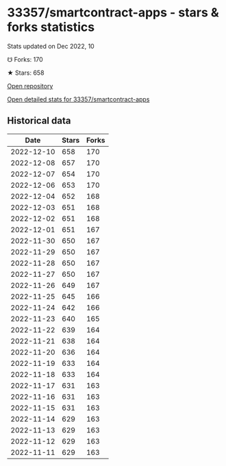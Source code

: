 # 33357/smartcontract-apps - stars & forks statistics

Stats updated on Dec 2022, 10

☋ Forks: 170

★ Stars: 658

[Open repository](https://github.com/33357/smartcontract-apps)

[Open detailed stats for 33357/smartcontract-apps](https://reviewgithub.com/rep/33357/smartcontract-apps)

## Historical data
| Date | Stars | Forks |
|------|-------|-------|
| 2022-12-10 | 658 | 170 | 
| 2022-12-08 | 657 | 170 | 
| 2022-12-07 | 654 | 170 | 
| 2022-12-06 | 653 | 170 | 
| 2022-12-04 | 652 | 168 | 
| 2022-12-03 | 651 | 168 | 
| 2022-12-02 | 651 | 168 | 
| 2022-12-01 | 651 | 167 | 
| 2022-11-30 | 650 | 167 | 
| 2022-11-29 | 650 | 167 | 
| 2022-11-28 | 650 | 167 | 
| 2022-11-27 | 650 | 167 | 
| 2022-11-26 | 649 | 167 | 
| 2022-11-25 | 645 | 166 | 
| 2022-11-24 | 642 | 166 | 
| 2022-11-23 | 640 | 165 | 
| 2022-11-22 | 639 | 164 | 
| 2022-11-21 | 638 | 164 | 
| 2022-11-20 | 636 | 164 | 
| 2022-11-19 | 633 | 164 | 
| 2022-11-18 | 633 | 164 | 
| 2022-11-17 | 631 | 163 | 
| 2022-11-16 | 631 | 163 | 
| 2022-11-15 | 631 | 163 | 
| 2022-11-14 | 629 | 163 | 
| 2022-11-13 | 629 | 163 | 
| 2022-11-12 | 629 | 163 | 
| 2022-11-11 | 629 | 163 | 


